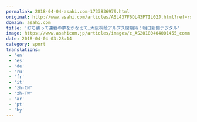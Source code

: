 ```yaml
---
permalink: 2018-04-04-asahi.com-1733836979.html
original: http://www.asahi.com/articles/ASL437F6DL43PTIL02J.html?ref=rss
domain: asahi.com
title: '打ち勝って連覇の夢をかなえて…大阪桐蔭アルプス席期待：朝日新聞デジタル'
image: https://www.asahicom.jp/articles/images/c_AS20180404001455_comm.jpg
date: 2018-04-04 03:28:14
category: sport
translations: 
 - 'en'
 - 'es'
 - 'de'
 - 'ru'
 - 'fr'
 - 'it'
 - 'zh-CN'
 - 'zh-TW'
 - 'ar'
 - 'pt'
 - 'hy'
---
```


